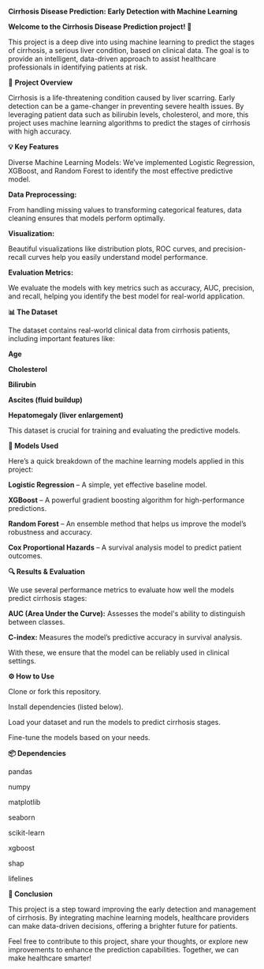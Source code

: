 **Cirrhosis Disease Prediction: Early Detection with Machine Learning**

**Welcome to the Cirrhosis Disease Prediction project! 🚀**


This project is a deep dive into using machine learning to predict the stages of cirrhosis, a serious liver condition, based on clinical data. The goal is to provide an intelligent, data-driven approach to assist healthcare professionals in identifying patients at risk.

🔬 **Project Overview**


Cirrhosis is a life-threatening condition caused by liver scarring. Early detection can be a game-changer in preventing severe health issues. By leveraging patient data such as bilirubin levels, cholesterol, and more, this project uses machine learning algorithms to predict the stages of cirrhosis with high accuracy.

**💡 Key Features**


Diverse Machine Learning Models: We’ve implemented Logistic Regression, XGBoost, and Random Forest to identify the most effective predictive model.

**Data Preprocessing:** 

From handling missing values to transforming categorical features, data cleaning ensures that models perform optimally.

**Visualization:** 

Beautiful visualizations like distribution plots, ROC curves, and precision-recall curves help you easily understand model performance.

**Evaluation Metrics:**

We evaluate the models with key metrics such as accuracy, AUC, precision, and recall, helping you identify the best model for real-world application.

**📊 The Dataset**


The dataset contains real-world clinical data from cirrhosis patients, including important features like:



**Age**

**Cholesterol**

**Bilirubin**

**Ascites (fluid buildup)**

**Hepatomegaly (liver enlargement)**


This dataset is crucial for training and evaluating the predictive models.

**🧠 Models Used**


Here’s a quick breakdown of the machine learning models applied in this project:



**Logistic Regression** – A simple, yet effective baseline model.

**XGBoost** – A powerful gradient boosting algorithm for high-performance predictions.

**Random Forest** – An ensemble method that helps us improve the model’s robustness and accuracy.

**Cox Proportional Hazards** – A survival analysis model to predict patient outcomes.



**🔍 Results & Evaluation**


We use several performance metrics to evaluate how well the models predict cirrhosis stages:



**AUC (Area Under the Curve):** Assesses the model's ability to distinguish between classes.

**C-index:** Measures the model’s predictive accuracy in survival analysis.

With these, we ensure that the model can be reliably used in clinical settings.

**⚙️ How to Use**


Clone or fork this repository.

Install dependencies (listed below).

Load your dataset and run the models to predict cirrhosis stages.

Fine-tune the models based on your needs.


**📦 Dependencies**


pandas

numpy

matplotlib

seaborn

scikit-learn

xgboost

shap

lifelines

**🚀 Conclusion**


This project is a step toward improving the early detection and management of cirrhosis. By integrating machine learning models, healthcare providers can make data-driven decisions, offering a brighter future for patients.

Feel free to contribute to this project, share your thoughts, or explore new improvements to enhance the prediction capabilities. Together, we can make healthcare smarter!
